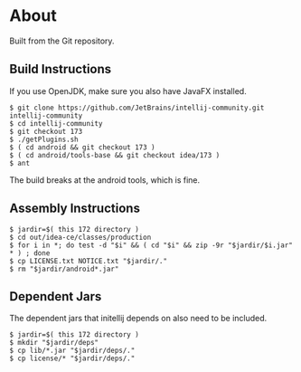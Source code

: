 # About

Built from the Git repository.

## Build Instructions

If you use OpenJDK, make sure you also have JavaFX installed.

```
$ git clone https://github.com/JetBrains/intellij-community.git intellij-community
$ cd intellij-community
$ git checkout 173
$ ./getPlugins.sh
$ ( cd android && git checkout 173 )
$ ( cd android/tools-base && git checkout idea/173 )
$ ant
```

The build breaks at the android tools, which is fine.

## Assembly Instructions

```
$ jardir=$( this 172 directory )
$ cd out/idea-ce/classes/production
$ for i in *; do test -d "$i" && ( cd "$i" && zip -9r "$jardir/$i.jar" * ) ; done
$ cp LICENSE.txt NOTICE.txt "$jardir/."
$ rm "$jardir/android*.jar"
```

## Dependent Jars

The dependent jars that initellij depends on also need to be included.

```
$ jardir=$( this 172 directory )
$ mkdir "$jardir/deps"
$ cp lib/*.jar "$jardir/deps/."
$ cp license/* "$jardir/deps/."
```


